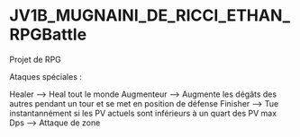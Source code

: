# JV1B_MUGNAINI_DE_RICCI_ETHAN_RPGBattle

Projet de RPG

Ataques spéciales :

Healer --> Heal tout le monde
Augmenteur --> Augmente les dégâts des autres pendant un tour et se met en position de défense
Finisher --> Tue instantannément si les PV actuels sont inférieurs à un quart des PV max
Dps --> Attaque de zone
